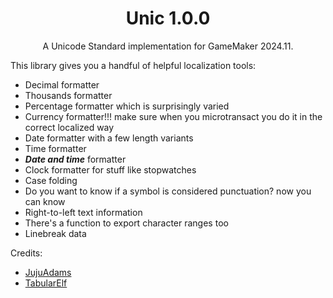 <h1 align="center"> Unic 1.0.0</h1>

<p align="center">A Unicode Standard implementation for GameMaker 2024.11.</p>

This library gives you a handful of helpful localization tools:
- Decimal formatter
- Thousands formatter
- Percentage formatter which is surprisingly varied
- Currency formatter!!! make sure when you microtransact you do it in the correct localized way
- Date formatter with a few length variants
- Time formatter
- ***Date and time*** formatter
- Clock formatter for stuff like stopwatches
- Case folding
- Do you want to know if a symbol is considered punctuation? now you can know
- Right-to-left text information
- There's a function to export character ranges too
- Linebreak data

Credits:
- [JujuAdams](https://github.com/JujuAdams)
- [TabularElf](https://github.com/TabularElf)
